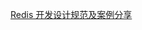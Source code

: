 
[Redis 开发设计规范及案例分享](http://mp.weixin.qq.com/s?__biz=MjM5NzMyMjUwMg==&mid=2247484763&idx=1&sn=72e348a0e9d9a3d57f0dc67d34cec495&chksm=a6da8f3291ad06245e509cf5c9edd7615cdb64f23a5ce9215000202a8c6fd1f6850d45d1472a&mpshare=1&scene=24&srcid=0829sskYaSfHt2WI0kFg9VLl#rd)